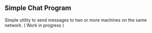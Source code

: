 Simple Chat Program
---

Simple utility to send messages to two or more machines on the same network.
( Work in progress )